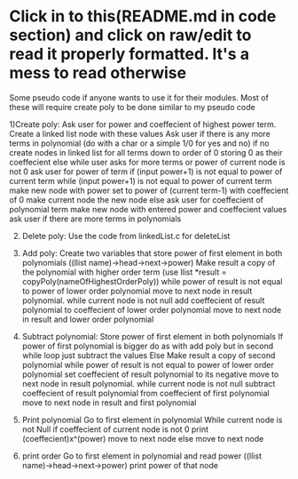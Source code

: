 
# Click in to this(README.md in code section) and click on raw/edit to read it properly formatted. It's a mess to read otherwise

Some pseudo code if anyone wants to use it for their modules. 
Most of these will require create poly to be done similar to my pseudo code


1)Create poly:
Ask user for power and coeffecient of highest power term.
Create a linked list node with these values
Ask user if there is any more terms in polynomial (do with a char or a simple 1/0 for yes and no)
if no 
  create nodes in linked list for all terms down to order of 0 storing 0 as their coeffecient
else
  while user asks for more terms or power of current node is not 0
    ask user for power of term
    if (input power+1) is not equal to power of current term
      while (input power+1) is not equal to power of current term
        make new node with power set to power of (current term-1) with coeffecient of 0
        make current node the new node
    else 
      ask user for coeffecient of polynomial term
      make new node with entered power and coeffecient values
    ask user if there are more terms in polynomials
    
2) Delete poly:
 Use the code from linkedList.c for deleteList
 
3) Add poly:
  Create two variables that store power of first element in both polynomials ((llist name)->head->next->power)
  Make result a copy of the polynomial with higher order term (use llist *result = copyPoly(nameOfHighestOrderPoly))
  while power of result is not equal to power of lower order polynomial
    move to next node in result polynomial.
  while current node is not null
    add coeffecient of result polynomial to coeffecient of lower order polynomial
    move to next node in result and lower order polynomial
    
 4) Subtract polynomial:
  Store power of first element in both polynomials
  If power of first polynomial is bigger
    do as with add poly but in second while loop just subtract the values
  Else 
    Make result a copy of second polynomial
    while power of result is not equal to power of lower order polynomial
      set coeffecient of result polynomial to its negative
      move to next node in result polynomial.
    while current node is not null
      subtract coeffecient of result polynomial from coeffecient of first polynomial
      move to next node in result and first polynomial
      
 5) Print polynomial
  Go to first element in polynomial
  While current node is not Null
    if coeffecient of current node is not 0
      print (coeffecient)x^(power)
      move to next node
    else
      move to next node
      
 6) print order
  Go to first element in polynomial and read power ((llist name)->head->next->power)
  print power of that node
